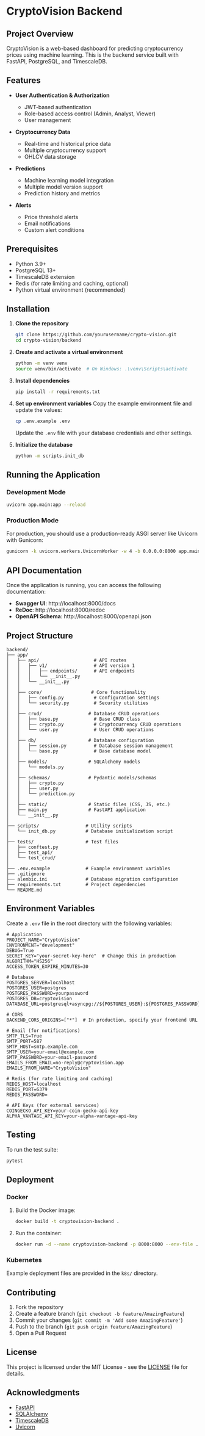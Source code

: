 # CryptoVision Backend

## Project Overview
CryptoVision is a web-based dashboard for predicting cryptocurrency prices using machine learning. This is the backend service built with FastAPI, PostgreSQL, and TimescaleDB.

## Features

- **User Authentication & Authorization**
  - JWT-based authentication
  - Role-based access control (Admin, Analyst, Viewer)
  - User management

- **Cryptocurrency Data**
  - Real-time and historical price data
  - Multiple cryptocurrency support
  - OHLCV data storage

- **Predictions**
  - Machine learning model integration
  - Multiple model version support
  - Prediction history and metrics

- **Alerts**
  - Price threshold alerts
  - Email notifications
  - Custom alert conditions

## Prerequisites

- Python 3.9+
- PostgreSQL 13+
- TimescaleDB extension
- Redis (for rate limiting and caching, optional)
- Python virtual environment (recommended)

## Installation

1. **Clone the repository**
   ```bash
   git clone https://github.com/yourusername/crypto-vision.git
   cd crypto-vision/backend
   ```

2. **Create and activate a virtual environment**
   ```bash
   python -m venv venv
   source venv/bin/activate  # On Windows: .\venv\Scripts\activate
   ```

3. **Install dependencies**
   ```bash
   pip install -r requirements.txt
   ```

4. **Set up environment variables**
   Copy the example environment file and update the values:
   ```bash
   cp .env.example .env
   ```
   Update the `.env` file with your database credentials and other settings.

5. **Initialize the database**
   ```bash
   python -m scripts.init_db
   ```

## Running the Application

### Development Mode
```bash
uvicorn app.main:app --reload
```

### Production Mode
For production, you should use a production-ready ASGI server like Uvicorn with Gunicorn:

```bash
gunicorn -k uvicorn.workers.UvicornWorker -w 4 -b 0.0.0.0:8000 app.main:app
```

## API Documentation

Once the application is running, you can access the following documentation:

- **Swagger UI**: http://localhost:8000/docs
- **ReDoc**: http://localhost:8000/redoc
- **OpenAPI Schema**: http://localhost:8000/openapi.json

## Project Structure

```
backend/
├── app/
│   ├── api/                    # API routes
│   │   ├── v1/                 # API version 1
│   │   │   ├── endpoints/      # API endpoints
│   │   │   └── __init__.py
│   │   └── __init__.py
│   │
│   ├── core/                  # Core functionality
│   │   ├── config.py           # Configuration settings
│   │   └── security.py         # Security utilities
│   │
│   ├── crud/                 # Database CRUD operations
│   │   ├── base.py             # Base CRUD class
│   │   ├── crypto.py           # Cryptocurrency CRUD operations
│   │   └── user.py             # User CRUD operations
│   │
│   ├── db/                   # Database configuration
│   │   ├── session.py          # Database session management
│   │   └── base.py             # Base database model
│   │
│   ├── models/               # SQLAlchemy models
│   │   └── models.py
│   │
│   ├── schemas/              # Pydantic models/schemas
│   │   ├── crypto.py
│   │   ├── user.py
│   │   └── prediction.py
│   │
│   ├── static/               # Static files (CSS, JS, etc.)
│   ├── main.py               # FastAPI application
│   └── __init__.py
│
├── scripts/                 # Utility scripts
│   └── init_db.py           # Database initialization script
│
├── tests/                   # Test files
│   ├── conftest.py
│   ├── test_api/
│   └── test_crud/
│
├── .env.example             # Example environment variables
├── .gitignore
├── alembic.ini              # Database migration configuration
├── requirements.txt         # Project dependencies
└── README.md
```

## Environment Variables

Create a `.env` file in the root directory with the following variables:

```env
# Application
PROJECT_NAME="CryptoVision"
ENVIRONMENT="development"
DEBUG=True
SECRET_KEY="your-secret-key-here"  # Change this in production
ALGORITHM="HS256"
ACCESS_TOKEN_EXPIRE_MINUTES=30

# Database
POSTGRES_SERVER=localhost
POSTGRES_USER=postgres
POSTGRES_PASSWORD=yourpassword
POSTGRES_DB=cryptovision
DATABASE_URL=postgresql+asyncpg://${POSTGRES_USER}:${POSTGRES_PASSWORD}@${POSTGRES_SERVER}/${POSTGRES_DB}

# CORS
BACKEND_CORS_ORIGINS=["*"]  # In production, specify your frontend URL

# Email (for notifications)
SMTP_TLS=True
SMTP_PORT=587
SMTP_HOST=smtp.example.com
SMTP_USER=your-email@example.com
SMTP_PASSWORD=your-email-password
EMAILS_FROM_EMAIL=no-reply@cryptovision.app
EMAILS_FROM_NAME="CryptoVision"

# Redis (for rate limiting and caching)
REDIS_HOST=localhost
REDIS_PORT=6379
REDIS_PASSWORD=

# API Keys (for external services)
COINGECKO_API_KEY=your-coin-gecko-api-key
ALPHA_VANTAGE_API_KEY=your-alpha-vantage-api-key
```

## Testing

To run the test suite:

```bash
pytest
```

## Deployment

### Docker

1. Build the Docker image:
   ```bash
   docker build -t cryptovision-backend .
   ```

2. Run the container:
   ```bash
   docker run -d --name cryptovision-backend -p 8000:8000 --env-file .env cryptovision-backend
   ```

### Kubernetes

Example deployment files are provided in the `k8s/` directory.

## Contributing

1. Fork the repository
2. Create a feature branch (`git checkout -b feature/AmazingFeature`)
3. Commit your changes (`git commit -m 'Add some AmazingFeature'`)
4. Push to the branch (`git push origin feature/AmazingFeature`)
5. Open a Pull Request

## License

This project is licensed under the MIT License - see the [LICENSE](LICENSE) file for details.

## Acknowledgments

- [FastAPI](https://fastapi.tiangolo.com/)
- [SQLAlchemy](https://www.sqlalchemy.org/)
- [TimescaleDB](https://www.timescale.com/)
- [Uvicorn](https://www.uvicorn.org/)
